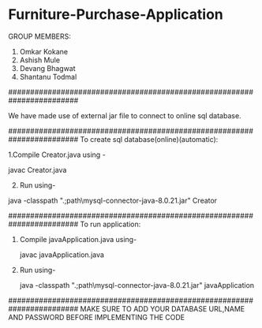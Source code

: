 # Furniture-Purchase-Application
GROUP MEMBERS:

1. Omkar Kokane
2. Ashish Mule
3. Devang Bhagwat
4. Shantanu Todmal
 
########################################################################

We have made use of external jar file to connect to online sql database.

########################################################################
To create sql database(online)(automatic):

1.Compile Creator.java using - 

 javac Creator.java

2. Run using-

 java -classpath ".;path\mysql-connector-java-8.0.21.jar" Creator

########################################################################
To run application:

1. Compile javaApplication.java using-
   
   javac javaApplication.java

2. Run using-

   java -classpath ".;path\mysql-connector-java-8.0.21.jar" javaApplication

########################################################################
MAKE SURE TO ADD YOUR DATABASE URL,NAME AND PASSWORD BEFORE IMPLEMENTING THE CODE 
